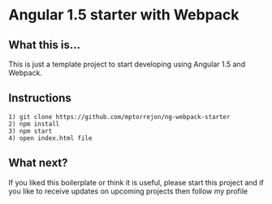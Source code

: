 # Angular **1.5** starter with Webpack

## What this is...
This is just a template project to start developing using Angular 1.5 and Webpack.


## Instructions
```
1) git clone https://github.com/mptorrejon/ng-webpack-starter
2) npm install
3) npm start
4) open index.html file
```

## What next?
If you liked this boilerplate or think it is useful, please start this project and if you like to receive
updates on upcoming projects then follow my profile 


